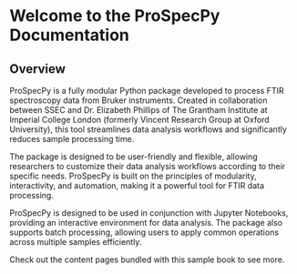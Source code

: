 # Welcome to the ProSpecPy Documentation

## Overview

ProSpecPy is a fully modular Python package developed to process FTIR spectroscopy data from Bruker instruments. Created in collaboration between SSEC and Dr. Elizabeth Phillips of The Grantham Institute at Imperial College London (formerly Vincent Research Group at Oxford University), this tool streamlines data analysis workflows and significantly reduces sample processing time.

The package is designed to be user-friendly and flexible, allowing researchers to customize their data analysis workflows according to their specific needs. ProSpecPy is built on the principles of modularity, interactivity, and automation, making it a powerful tool for FTIR data processing.

ProSpecPy is designed to be used in conjunction with Jupyter Notebooks, providing an interactive environment for data analysis. The package also supports batch processing, allowing users to apply common operations across multiple samples efficiently.

Check out the content pages bundled with this sample book to see more.

```{tableofcontents}

```
